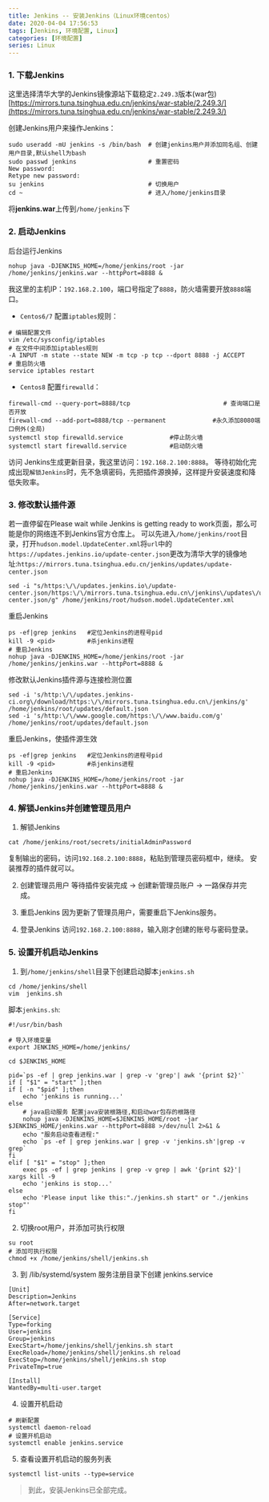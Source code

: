 ```yaml
---
title: Jenkins -- 安装Jenkins（Linux环境centos）
date: 2020-04-04 17:56:53
tags: [Jenkins, 环境配置, Linux]
categories: [环境配置]
series: Linux
---
```


### 1. 下载Jenkins
这里选择清华大学的Jenkins镜像源站下载稳定`2.249.3`版本(war包)
[https://mirrors.tuna.tsinghua.edu.cn/jenkins/war-stable/2.249.3/](https://mirrors.tuna.tsinghua.edu.cn/jenkins/war-stable/2.249.3/)



创建Jenkins用户来操作Jenkins：
``` shell
sudo useradd -mU jenkins -s /bin/bash  # 创建jenkins用户并添加同名组、创建用户目录,默认shell为bash
sudo passwd jenkins                    # 重置密码
New password: 
Retype new password: 
su jenkins                             # 切换用户
cd ~                                   # 进入/home/jenkins目录
```

将**jenkins.war**上传到`/home/jenkins`下



### 2. 启动Jenkins
后台运行Jenkins
``` shell
nohup java -DJENKINS_HOME=/home/jenkins/root -jar /home/jenkins/jenkins.war --httpPort=8888 &
```

我这里的主机IP：`192.168.2.100`，端口号指定了`8888`，防火墙需要开放`8888`端口。
- `Centos6/7` 配置`iptables`规则：
``` shell
# 编辑配置文件
vim /etc/sysconfig/iptables
# 在文件中间添加iptables规则
-A INPUT -m state --state NEW -m tcp -p tcp --dport 8888 -j ACCEPT
# 重启防火墙
service iptables restart
```

- `Centos8` 配置`firewalld`：
``` shell
firewall-cmd --query-port=8888/tcp                          # 查询端口是否开放
firewall-cmd --add-port=8888/tcp --permanent             #永久添加8080端口例外(全局)
systemctl stop firewalld.service             #停止防火墙
systemctl start firewalld.service            #启动防火墙
```

访问 Jenkins生成更新目录，我这里访问：`192.168.2.100:8888`。
等待初始化完成出现`解锁Jenkins`时，先不急填密码，先把插件源换掉，这样提升安装速度和降低失败率。



### 3. 修改默认插件源
若一直停留在Please wait while Jenkins is getting ready to work页面，那么可能是你的网络连不到Jenkins官方仓库上。
可以先进入`/home/jenkins/root`目录，打开`hudson.model.UpdateCenter.xml`将`url`中的 
`https://updates.jenkins.io/update-center.json`更改为清华大学的镜像地址:`https://mirrors.tuna.tsinghua.edu.cn/jenkins/updates/update-center.json`
``` shell
sed -i "s/https:\/\/updates.jenkins.io\/update-center.json/https:\/\/mirrors.tuna.tsinghua.edu.cn\/jenkins\/updates\/update-center.json/g" /home/jenkins/root/hudson.model.UpdateCenter.xml
```

重启Jenkins
``` shell
ps -ef|grep jenkins   #定位Jenkins的进程号pid
kill -9 <pid>         #杀jenkins进程
# 重启Jenkins
nohup java -DJENKINS_HOME=/home/jenkins/root -jar /home/jenkins/jenkins.war --httpPort=8888 &
```

修改默认Jenkins插件源与连接检测位置
``` shell
sed -i 's/http:\/\/updates.jenkins-ci.org\/download/https:\/\/mirrors.tuna.tsinghua.edu.cn\/jenkins/g' /home/jenkins/root/updates/default.json
sed -i 's/http:\/\/www.google.com/https:\/\/www.baidu.com/g' /home/jenkins/root/updates/default.json
```

重启Jenkins，使插件源生效
``` shell
ps -ef|grep jenkins   #定位Jenkins的进程号pid
kill -9 <pid>         #杀jenkins进程
# 重启Jenkins
nohup java -DJENKINS_HOME=/home/jenkins/root -jar /home/jenkins/jenkins.war --httpPort=8888 &
```



### 4. 解锁Jenkins并创建管理员用户
1. 解锁Jenkins
``` shell
cat /home/jenkins/root/secrets/initialAdminPassword
```

复制输出的密码，访问`192.168.2.100:8888`，粘贴到管理员密码框中，继续。
安装推荐的插件就可以。

2. 创建管理员用户
等待插件安装完成 -> 创建新管理员账户 -> 一路保存并完成。

3. 重启Jenkins
因为更新了管理员用户，需要重启下Jenkins服务。

4. 登录Jenkins
访问`192.168.2.100:8888`，输入刚才创建的账号与密码登录。



### 5. 设置开机启动Jenkins

1. 到`/home/jenkins/shell`目录下创建启动脚本`jenkins.sh`

``` shell
cd /home/jenkins/shell
vim  jenkins.sh
```

脚本`jenkins.sh`:

``` shell
#!/usr/bin/bash

# 导入环境变量
export JENKINS_HOME=/home/jenkins/

cd $JENKINS_HOME

pid=`ps -ef | grep jenkins.war | grep -v 'grep'| awk '{print $2}'`
if [ "$1" = "start" ];then
if [ -n "$pid" ];then
    echo 'jenkins is running...'
else
    # java启动服务 配置java安装根路径,和启动war包存的根路径
    nohup java -DJENKINS_HOME=$JENKINS_HOME/root -jar $JENKINS_HOME/jenkins.war --httpPort=8888 >/dev/null 2>&1 &
    echo "服务启动查看进程:"
    echo `ps -ef | grep jenkins.war | grep -v 'jenkins.sh'|grep -v grep`
fi
elif [ "$1" = "stop" ];then
    exec ps -ef | grep jenkins | grep -v grep | awk '{print $2}'| xargs kill -9
    echo 'jenkins is stop...'
else
    echo 'Please input like this:"./jenkins.sh start" or "./jenkins stop"'
fi
```

2. 切换root用户，并添加可执行权限

``` shell
su root
# 添加可执行权限
chmod +x /home/jenkins/shell/jenkins.sh
```

3. 到 /lib/systemd/system 服务注册目录下创建 jenkins.service

``` shell
[Unit]
Description=Jenkins
After=network.target
 
[Service]
Type=forking
User=jenkins
Group=jenkins
ExecStart=/home/jenkins/shell/jenkins.sh start
ExecReload=/home/jenkins/shell/jenkins.sh reload
ExecStop=/home/jenkins/shell/jenkins.sh stop
PrivateTmp=true
 
[Install]
WantedBy=multi-user.target
```

4. 设置开机启动

``` shell
# 刷新配置
systemctl daemon-reload
# 设置开机启动
systemctl enable jenkins.service
```

5. 查看设置开机启动的服务列表

``` shell
systemctl list-units --type=service
```


> 到此，安装Jenkins已全部完成。

